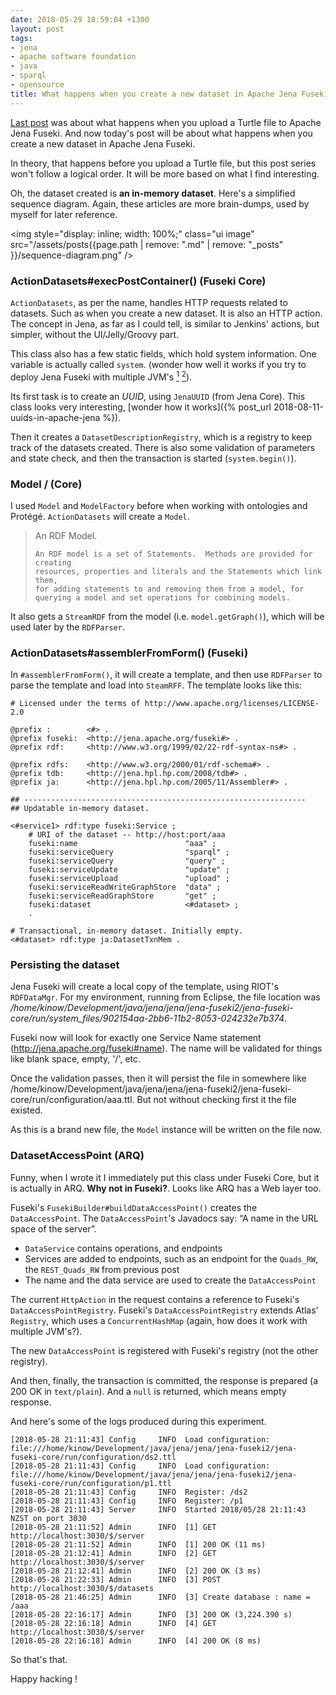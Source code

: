 ```yaml
---
date: 2018-05-29 18:59:04 +1300
layout: post
tags:
- jena
- apache software foundation
- java
- sparql
- opensource
title: What happens when you create a new dataset in Apache Jena Fuseki
---
```


<a href="{% post_url 2018-05-27-what-happens-when-you-upload-a-turtle-file-in-apache-jena-fuseki %}">Last post</a>
was about what happens when you upload a Turtle file to Apache Jena Fuseki. And now today's post will be about
what happens when you create a new dataset in Apache Jena Fuseki.

In theory, that happens before you upload a Turtle file, but this post series won't follow a logical order.
It will be more based on what I find interesting.

Oh, the dataset created is **an in-memory dataset**. Here's a simplified sequence diagram. Again,
these articles are more brain-dumps, used by myself for later reference.

<img style="display: inline; width: 100%;" class="ui image" src="/assets/posts{{page.path | remove: ".md" | remove: "_posts" }}/sequence-diagram.png"  />

<!--more-->

### ActionDatasets#execPostContainer() (Fuseki Core)

`ActionDatasets`, as per the name, handles HTTP requests related to datasets. Such as when you
create a new dataset. It is also an HTTP action. The concept in Jena, as far as I could tell,
is similar to Jenkins' actions, but simpler, without the UI/Jelly/Groovy part.

This class also has a few static fields, which hold system information. One variable is actually
called `system`. (wonder how well it works if you try to deploy Jena Fuseki with multiple JVM's
[<sup>1</sup>](https://markmail.org/message/xpfcgccuwgycdopw) [<sup>2</sup>](https://afs.github.io/rdf-delta/ha-fuseki.html)).

Its first task is to create an *UUID*, using `JenaUUID` (from Jena Core). This class looks
very interesting, [wonder how it works]({% post_url 2018-08-11-uuids-in-apache-jena %}).

Then it creates a `DatasetDescriptionRegistry`, which is a registry to keep track
of the datasets created. There is also some validation of parameters and state check, and then
the transaction is started (`system.begin()`).

### Model / (Core)

I used `Model` and `ModelFactory` before when working with ontologies and Prot&eacute;g&eacute;.
`ActionDatasets` will create a `Model`.

<blockquote>    An RDF Model.

    An RDF model is a set of Statements.  Methods are provided for creating
    resources, properties and literals and the Statements which link them,
    for adding statements to and removing them from a model, for
    querying a model and set operations for combining models.
</blockquote>

It also gets a `StreamRDF` from the model (i.e. `model.getGraph()`), which will be used
later by the `RDFParser`.

### ActionDatasets#assemblerFromForm() (Fuseki)

In `#assemblerFromForm()`, it will create a template, and then use
`RDFParser` to parse the template and load into `SteamRFF`. The template looks like this:

```sparql
# Licensed under the terms of http://www.apache.org/licenses/LICENSE-2.0

@prefix :        <#> .
@prefix fuseki:  <http://jena.apache.org/fuseki#> .
@prefix rdf:     <http://www.w3.org/1999/02/22-rdf-syntax-ns#> .

@prefix rdfs:    <http://www.w3.org/2000/01/rdf-schema#> .
@prefix tdb:     <http://jena.hpl.hp.com/2008/tdb#> .
@prefix ja:      <http://jena.hpl.hp.com/2005/11/Assembler#> .

## ---------------------------------------------------------------
## Updatable in-memory dataset.

<#service1> rdf:type fuseki:Service ;
    # URI of the dataset -- http://host:port/aaa
    fuseki:name                        "aaa" ;
    fuseki:serviceQuery                "sparql" ;
    fuseki:serviceQuery                "query" ;
    fuseki:serviceUpdate               "update" ;
    fuseki:serviceUpload               "upload" ;
    fuseki:serviceReadWriteGraphStore  "data" ;     
    fuseki:serviceReadGraphStore       "get" ;
    fuseki:dataset                     <#dataset> ;
    .

# Transactional, in-memory dataset. Initially empty.
<#dataset> rdf:type ja:DatasetTxnMem .
```

### Persisting the dataset

Jena Fuseki will create a local copy of the template, using RIOT's `RDFDataMgr`. For my environment, running from
Eclipse, the file location was */home/kinow/Development/java/jena/jena/jena-fuseki2/jena-fuseki-core/run/system_files/902154aa-2bb6-11b2-8053-024232e7b374*.

Fuseki now will look for exactly one Service Name statement (http://jena.apache.org/fuseki#name). The
name will be validated for things like blank space, empty, '/', etc.

Once the validation passes, then it will persist the file in somewhere like
/home/kinow/Development/java/jena/jena/jena-fuseki2/jena-fuseki-core/run/configuration/aaa.ttl. But
not without checking first it the file existed.

As this is a brand new file, the `Model` instance will be written on the file now.

### DatasetAccessPoint (ARQ)

Funny, when I wrote it I immediately put this class under Fuseki Core, but it is actually
in ARQ. **Why not in Fuseki?**. Looks like ARQ has a Web layer too.

Fuseki's `FusekiBuilder#buildDataAccessPoint()` creates the `DataAccessPoint`. The `DataAccessPoint`'s
Javadocs say: &ldquo;A name in the URL space of the server&rdquo;.

* `DataService` contains operations, and endpoints
* Services are added to endpoints, such as an endpoint for the `Quads_RW`, the `REST_Quads_RW` from previous post
* The name and the data service are used to create the `DataAccessPoint`

The current `HttpAction` in the request contains a reference to Fuseki's
`DataAccessPointRegistry`. Fuseki's `DataAccessPointRegistry` extends Atlas'
`Registry`, which uses a `ConcurrentHashMap` (again, how does it work with multiple JVM's?).

The new `DataAccessPoint` is registered with Fuseki's registry (not the other registry).

And then, finally, the transaction is committed, the response is prepared (a 200 OK in `text/plain`).
And a `null` is returned, which means empty response.

And here's some of the logs produced during this experiment.

```shell
[2018-05-28 21:11:43] Config     INFO  Load configuration: file:///home/kinow/Development/java/jena/jena/jena-fuseki2/jena-fuseki-core/run/configuration/ds2.ttl
[2018-05-28 21:11:43] Config     INFO  Load configuration: file:///home/kinow/Development/java/jena/jena/jena-fuseki2/jena-fuseki-core/run/configuration/p1.ttl
[2018-05-28 21:11:43] Config     INFO  Register: /ds2
[2018-05-28 21:11:43] Config     INFO  Register: /p1
[2018-05-28 21:11:43] Server     INFO  Started 2018/05/28 21:11:43 NZST on port 3030
[2018-05-28 21:11:52] Admin      INFO  [1] GET http://localhost:3030/$/server
[2018-05-28 21:11:52] Admin      INFO  [1] 200 OK (11 ms)
[2018-05-28 21:12:41] Admin      INFO  [2] GET http://localhost:3030/$/server
[2018-05-28 21:12:41] Admin      INFO  [2] 200 OK (3 ms)
[2018-05-28 21:22:33] Admin      INFO  [3] POST http://localhost:3030/$/datasets
[2018-05-28 21:46:25] Admin      INFO  [3] Create database : name = /aaa
[2018-05-28 22:16:17] Admin      INFO  [3] 200 OK (3,224.390 s)
[2018-05-28 22:16:18] Admin      INFO  [4] GET http://localhost:3030/$/server
[2018-05-28 22:16:18] Admin      INFO  [4] 200 OK (8 ms)
```

So that's that.

Happy hacking !
